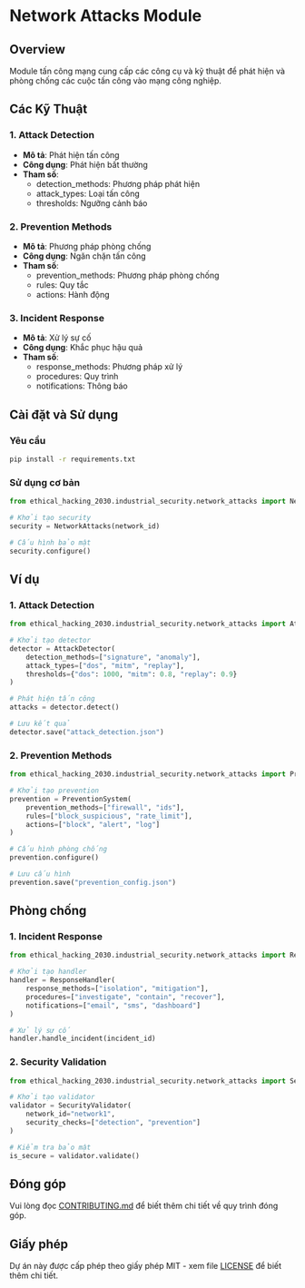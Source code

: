 # Network Attacks Module

## Overview
Module tấn công mạng cung cấp các công cụ và kỹ thuật để phát hiện và phòng chống các cuộc tấn công vào mạng công nghiệp.

## Các Kỹ Thuật

### 1. Attack Detection
- **Mô tả**: Phát hiện tấn công
- **Công dụng**: Phát hiện bất thường
- **Tham số**:
  - detection_methods: Phương pháp phát hiện
  - attack_types: Loại tấn công
  - thresholds: Ngưỡng cảnh báo

### 2. Prevention Methods
- **Mô tả**: Phương pháp phòng chống
- **Công dụng**: Ngăn chặn tấn công
- **Tham số**:
  - prevention_methods: Phương pháp phòng chống
  - rules: Quy tắc
  - actions: Hành động

### 3. Incident Response
- **Mô tả**: Xử lý sự cố
- **Công dụng**: Khắc phục hậu quả
- **Tham số**:
  - response_methods: Phương pháp xử lý
  - procedures: Quy trình
  - notifications: Thông báo

## Cài đặt và Sử dụng

### Yêu cầu
```bash
pip install -r requirements.txt
```

### Sử dụng cơ bản
```python
from ethical_hacking_2030.industrial_security.network_attacks import NetworkAttacks

# Khởi tạo security
security = NetworkAttacks(network_id)

# Cấu hình bảo mật
security.configure()
```

## Ví dụ

### 1. Attack Detection
```python
from ethical_hacking_2030.industrial_security.network_attacks import AttackDetector

# Khởi tạo detector
detector = AttackDetector(
    detection_methods=["signature", "anomaly"],
    attack_types=["dos", "mitm", "replay"],
    thresholds={"dos": 1000, "mitm": 0.8, "replay": 0.9}
)

# Phát hiện tấn công
attacks = detector.detect()

# Lưu kết quả
detector.save("attack_detection.json")
```

### 2. Prevention Methods
```python
from ethical_hacking_2030.industrial_security.network_attacks import PreventionSystem

# Khởi tạo prevention
prevention = PreventionSystem(
    prevention_methods=["firewall", "ids"],
    rules=["block_suspicious", "rate_limit"],
    actions=["block", "alert", "log"]
)

# Cấu hình phòng chống
prevention.configure()

# Lưu cấu hình
prevention.save("prevention_config.json")
```

## Phòng chống

### 1. Incident Response
```python
from ethical_hacking_2030.industrial_security.network_attacks import ResponseHandler

# Khởi tạo handler
handler = ResponseHandler(
    response_methods=["isolation", "mitigation"],
    procedures=["investigate", "contain", "recover"],
    notifications=["email", "sms", "dashboard"]
)

# Xử lý sự cố
handler.handle_incident(incident_id)
```

### 2. Security Validation
```python
from ethical_hacking_2030.industrial_security.network_attacks import SecurityValidator

# Khởi tạo validator
validator = SecurityValidator(
    network_id="network1",
    security_checks=["detection", "prevention"]
)

# Kiểm tra bảo mật
is_secure = validator.validate()
```

## Đóng góp
Vui lòng đọc [CONTRIBUTING.md](../../../../CONTRIBUTING.md) để biết thêm chi tiết về quy trình đóng góp.

## Giấy phép
Dự án này được cấp phép theo giấy phép MIT - xem file [LICENSE](../../../../LICENSE) để biết thêm chi tiết. 